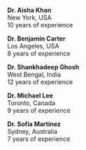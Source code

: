 **Dr. Aisha Khan**  
New York, USA  
10 years of experience  

**Dr. Benjamin Carter**  
Los Angeles, USA  
8 years of experience  

**Dr. Shankhadeep Ghosh**  
West Bengal, India  
12 years of experience  

**Dr. Michael Lee**  
Toronto, Canada  
9 years of experience  

**Dr. Sofia Martinez**  
Sydney, Australia  
7 years of experience  

